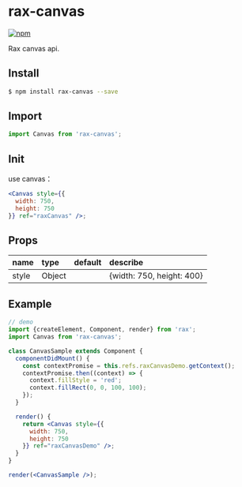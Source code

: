 # rax-canvas

[![npm](https://img.shields.io/npm/v/rax-canvas.svg)](https://www.npmjs.com/package/rax-canvas)

Rax canvas api.

## Install

```bash
$ npm install rax-canvas --save
```

## Import

```jsx
import Canvas from 'rax-canvas';
```

## Init

use canvas：

```jsx
<Canvas style={{
  width: 750,
  height: 750
}} ref="raxCanvas" />;
```

## Props

| name      | type       | default  | describe   |
| :------ | :------- | :--- | :--- |
| style | Object |    | {width: 750, height: 400} |

## Example

```jsx
// demo
import {createElement, Component, render} from 'rax';
import Canvas from 'rax-canvas';

class CanvasSample extends Component {
  componentDidMount() {
    const contextPromise = this.refs.raxCanvasDemo.getContext();
    contextPromise.then((context) => {
      context.fillStyle = 'red';
      context.fillRect(0, 0, 100, 100);
    });
  }

  render() {
    return <Canvas style={{
      width: 750,
      height: 750
    }} ref="raxCanvasDemo" />;
  }
}

render(<CanvasSample />);
```


